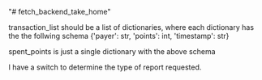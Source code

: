 "# fetch_backend_take_home" 

transaction_list should be a list of dictionaries, where each dictionary has the the follwing schema
    {'payer': str, 'points': int, 'timestamp': str}

spent_points is just a single dictionary with the above schema

I have a switch to determine the type of report requested. 